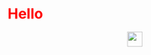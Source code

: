 <h1 style="color:red"> Hello </h1>

<div align="center">
  <img src="https://lh3.googleusercontent.com/u/0/drive-viewer/AAOQEOSy6c6bALWPnQ62DM-3tMCCdbx9Z1azfLX9fxmsdHcIqQm2Ac-HSbichIEpPTpraxxtbWIKCc10cquhaJWhc-DM-VQozg=w1440-h781" width="30"/>
</div>
